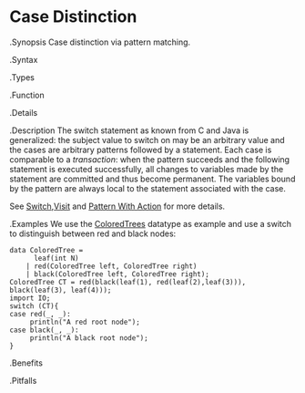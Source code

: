 # Case Distinction

.Synopsis
Case distinction via pattern matching.

.Syntax

.Types

.Function

.Details

.Description
The switch statement as known from C and Java is generalized: the subject value to switch on may be an 
arbitrary value and the cases are arbitrary patterns followed by a statement. 
Each case is comparable to a _transaction_: when the pattern succeeds and the following statement is 
executed successfully, all changes to variables made by the statement are committed and thus become permanent. 
The variables bound by the pattern are always local to the statement associated with the case. 

See [Switch]((Rascal:Statements-Switch)),[Visit]((Rascal:Expressions-Visit)) and 
[Pattern With Action]((Rascal:PatternWithAction)) for more details.

.Examples
We use the [ColoredTrees]((Recipes:Common-ColoredTrees)) datatype as example and use a switch to
distinguish between red and black nodes:
```rascal-shell
data ColoredTree = 
      leaf(int N) 
    | red(ColoredTree left, ColoredTree right) 
    | black(ColoredTree left, ColoredTree right);
ColoredTree CT = red(black(leaf(1), red(leaf(2),leaf(3))), black(leaf(3), leaf(4)));
import IO;
switch (CT){
case red(_, _):
     println("A red root node");
case black(_, _):
     println("A black root node");
}
```

.Benefits

.Pitfalls

